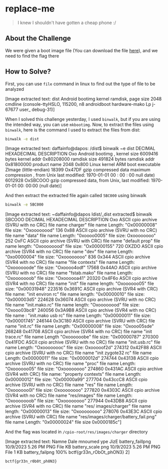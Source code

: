 # replace-me
> I knew I shouldn't have gotten a cheap phone :/

## About the Challenge
We were given a boot image file (You can download the file [here](dist)), and we need to find the flag there

## How to Solve?
First, you can use `file` command in linux to find out the type of file to be analyzed


[Image extracted text: dist
Android bootimg
kernel
ramdisk,
page
size
2048
cmdline (console-ttyHSLO, 115200, n8 androidboot
hardware-mako Lp
j-67677
user_
debug-31)]


When I solved this challenge yesterday, I used `binwalk`, but if you are using the intended way, you can use `mkbootimg`. Now, to extract the files using `binwalk`, here is the command I used to extract the files from dist:

```bash
binwalk -e dist
```


[Image extracted text: daffainfo@dapos:
/dist$
binwalk
~e
dist
DECIMAL
HEXADECIMAL
DESCRIPTION
Oxo
Android bootimg ,
kernel
size
6009416
bytes
kernel
addr
0x80208000
ramdisk
size
491824
bytes
ramdisk
addr
0x81800000
product
name
2048
0x800
Linux
kernel
ARM boot
executable ZImage (little-endian)
18399
Ox47DF
gzip compressed
data
maximum compression ,
from
Unix
last modified:
1970-01-01
00 : 00 : 00
null
date)
6012928
OxSBCOOO
gzip compressed data,
from Unix,
last modified:
1970-01-01
00: 00:00 (null
date)]


And then extract the extracted file again called `5BC000` using binwalk

```bash
binwalk -e 5BC000
```


[Image extracted text: ~daffainfo@dapos
Idist/_dist
extracted$ binwalk
SBCOOO
DECIMAL
HEXADECIMAL
DESCRIPTION
Oxo
ASCII cpio
archive (SVRU with
no CRC)
file
name
charger"
file
name
Length:
"Ox00000008"
file size:
"Oxoooooood"
136
0x88
ASCII
cpio archive (SVRU with
no
CRC)
file
name
"data"
file
name
Length:
"0xoooo0005"
file
size:
Oxoooooooo"
252
OxFC
ASCII
cpio
archive (SVRU with
CRC)
file
name
"default
prop"
file
name
length:
"Oxoooooood"
file
size:
"Ox00000155"
720
OXZDO
ASCII
cpio archive
(SVR4
with
no
CRC)
file
name
"dev"
file
name
Length:
"0xo0000004"
file size:
"Oxoooooooo"
836
0x344
ASCII
cpio
archive
(SVR4 with
no
CRC)
file
name
"file
contexts"
file
name
Length:
"Oxoooooode"
file size:
"Oxoooo4odf"
17568
0x44AO
ASCII
cpio archive (SVRU with
no
CRC)
file
name
"fstab.mako"
file
name
Length:
"Oxooooooob"
file
size:
"Oxoooooa41"
20320
Ox4F6o
ASCII
cpio
archive
(SVR4 with
no
CRC)
file
name
"init"
file
name
length:
"Oxoooooo05"
file
size:
"0x00031948"
223516
0x3691C
ASCII
cpio archive (SVR4
with
CRC)
file name:
"init
environ
rc"
file name length:
"0x00000010"
file size:
"0x000003d5"
224628
0x36074
ASCII cpio
archive (SVRU with
no
CRC)
file
name
"init.mako.rc"
file
name
length:
"Oxoooooood"
file
size:
"Oxooo03bc8"
240056
0x3A9B8
ASCII
cpio archive
(SVR4 with
no
CRC)
file
name :
"init.mako
usb
rc"
file
name
Length:
"0x00000011"
file
size:
"0x00001745"
246144
0x3C180
ASCII
cpio
archive (SVRU with
CRC)
file
name
"init.rc"
file
name
Length:
"Ox00000008"
file size:
"Oxooo05sde"
268248
0x41708
ASCII
cpio archive
(SVR4
with
no
CRC)
file
name
"init trace.rc"
file
name
Length
"Oxoooooobe"
file size:
"0x00000787"
270300
Ox41FDC
ASCII
cpio
archive (SVRU with
no
CRC)
file
name
"init.usb.rc"
file
name
Length:
"Oxoooooooc"
file size:
Oxooooof2d"
274312
0x42F88
ASCII
cpio archive (SVRU with
no
CRC)
file
name
"init
zygote32
rc"
file
name Length:
Ox00000011"
file
size:
"0x0000012d"
274744
0x43138
ASCII
cpio
archive (SVRU with
no
CRC)
file
name
"proc"
file
name
Length:
"Oxoooooo05"
file
size:
"Oxoooooooo"
274860
0x431AC
ASCII
cpio archive (SVR4
with
CRC)
file name:
"property
contexts"
file
name
Length:
0x00000012"
file size:
"Ox00000a99"
277704
0x43ccC8
ASCII cpio
archive (SVRU with
no
CRC)
file
name
"res"
file
name
Length:
"Oxoooooo0l"
file size:
Oxoooooooo"
277820
0x4303C
ASCII
cpio archive
(SVR4 with
no
CRC)
file
name
"res/images"
file
name
Length:
"Oxooooooob"
file
size:
"Oxoooooooo"
277944
0x43DB8
ASCII
cpio
archive
(SVR4 with
no
CRC)
file
name
"res/ images/charger"
file
name
length:
"Ox00000013"
file
size:
"Oxoooooooo"
278076
0x43E3C
ASCII
cpio archive (SVRU with
CRC)
file
name
"res/images/charger/battery_fail.png"
file name Length:
"0x00000024"
file
size
0x0000185c"]


And the flag was located in `/cpio-root/res/images/charger` directory


[Image extracted text: Namne
Dale mnoumed
ype
JizE
battery_faillpng
10/9/2023 5.26 PM
PNG File
KB
battery_scale png
10/9/2023 5.26 PM
PNG File
1 KB
battery_failpng
100%
bctf{gr33n_rObOt_phON3}
2]


```
bctf{gr33n_r0b0t_ph0N3}
```